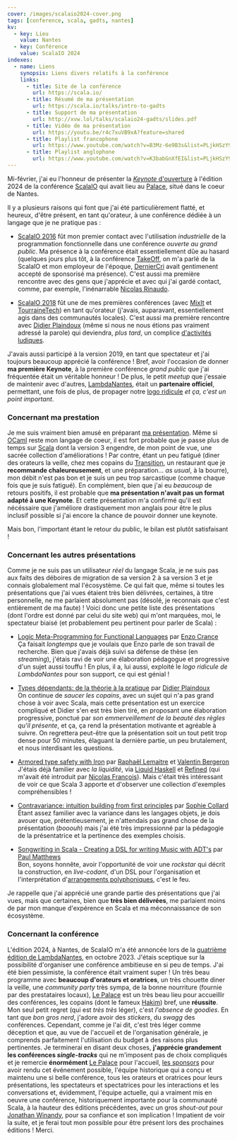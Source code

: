 ```yaml
---
cover: /images/scalaio2024-cover.png
tags: [conference, scala, gadts, nantes]
kv:
  - key: Lieu
    value: Nantes
  - key: Conférence
    value: ScalaIO 2024
indexes:
  - name: Liens
    synopsis: Liens divers relatifs à la conférence
    links:
      - title: Site de la conférence
        url: https://scala.io/
      - title: Résumé de ma présentation
        url: https://scala.io/talks/intro-to-gadts
      - title: Support de ma présentation
        url: http://xvw.lol/talks/scalaio24-gadts/slides.pdf
      - title: Vidéo de ma présentation
        url: https://youtu.be/r4c7xuVB9xA?feature=shared
      - title: Playlist francophone
        url: https://www.youtube.com/watch?v=B3Mz-6e9B3s&list=PLjkHSzY9VuL8we5GaQgqWrZSwiKtLM7Cb
      - title: Playlist anglophone
        url: https://www.youtube.com/watch?v=K3babGnXfEI&list=PLjkHSzY9VuL96myavOIICS-x6yVyAMPjg
---
```


Mi-février, j'ai eu l'honneur de présenter la [_Keynote_
d'ouverture](https://scala.io/talks/intro-to-gadts) à l'édition 2024
de la conférence [ScalaIO](https://scala.io/) qui avait lieu au
[Palace](https://icilundi.fr/lieux/le-palace/), situé dans le coeur de
Nantes.

Il y a plusieurs raisons qui font que j'ai été particulièrement
flatté, et heureux, d'être présent, en tant qu'orateur, à une
conférence dédiée à un langage que je ne pratique pas :

- [ScalaIO
  2016](https://www.youtube.com/playlist?list=PLjkHSzY9VuL8hRtytRxvO5gheXHWWdU9A)
  fût mon premier contact avec l'utilisation _industrielle_ de la
  programmation fonctionnelle dans une conférence _ouverte au grand
  public_. Ma présence à la conférence était essentiellement dûe au
  hasard (quelques jours plus tôt, à la conférence
  [TakeOff](https://twitter.com/takeoffconf), on m'a parlé de la
  ScalaIO et mon employeur de l'époque,
  [DernierCri](https://derniercri.io) avait gentimenent accepté de
  sponsorisé ma présence). C'est aussi ma première rencontre avec des
  gens que j'apprécie et avec qui j'ai gardé contact, comme, par
  exemple, l'inénarrable [Nicolas
  Rinaudo](https://nrinaudo.github.io/).
  
- [ScalaIO
  2018](https://www.youtube.com/playlist?list=PLjkHSzY9VuL9u4VNO7FEx0rvT8OGathj_)
  fût une de mes premières conférences (avec
  [MixIt](https://mixitconf.org/en/) et
  [TourraineTech](https://touraine.tech/)) en tant qu'orateur
  (j'avais, auparavant, essentiellement agis dans des communautés
  locales). C'est aussi ma première rencontre avec [Didier
  Plaindoux](http://d.plaindoux.free.fr/) (même si nous ne nous étions
  pas vraiment adressé la parole) qui deviendra, _plus tard_, un
  complice [d'activités ludiques](https://github.com/xvw/preface).
  
J'avais aussi participé à la version 2019, en tant que spectateur et
j'ai toujours beaucoup apprécié la conférence ! Bref, avoir l'occasion
de donner **ma première Keynote**, à la première conférence _grand
public_ que j'ai fréquentée était un véritable honneur ! De plus, le
petit _meetup_ que j'essaie de maintenir avec d'autres,
[LambdaNantes](https://twitter.com/LambdaNantes), était un
**partenaire officiel**, permettant, une fois de plus, de propager
notre [logo
ridicule](https://pbs.twimg.com/profile_images/1503404931457421317/POYWP4Zw_400x400.jpg)
_et ça, c'est un point important_.

### Concernant ma prestation

Je me suis vraiment bien amusé en préparant [ma
présentation](https://www.youtube.com/watch?v=r4c7xuVB9xA). Même si
[OCaml](https://ocaml.org) reste mon langage de coeur, il est fort
probable que je passe plus de temps sur
[Scala](https://www.scala-lang.org/) dont la version 3 engendre, de
mon point de vue, une sacrée collection d'améliorations ! Par contre,
étant un peu fatigué (diner des orateurs la veille, chez mes copains
du [Transition](https://www.le-transition-restaurant-nantes.com/), un
restaurant que je **recommande chaleureusement**, et une
préparation... _as usual_, à la bourre), mon débit n'est pas bon et je
suis un peu trop sarcastique (comme chaque fois que je suis
fatigué). En complément, bien que j'ai eu _beaucoup_ de retours
positifs, il est probable que **ma présentation n'avait pas un format
adapté à une Keynote**. Et cette présentation m'a confirmé qu'il est
nécéssaire que j'améliore drastiquement mon anglais pour être le plus
inclusif possible si j'ai encore la chance de pouvoir donner une
keynote.

Mais bon, l'important étant le retour du public, le bilan est plutôt
satisfaisant !

### Concernant les autres présentations

Comme je ne suis pas un utilisateur _réel_ du langage Scala, je ne
suis pas aux faits des déboires de migration de sa version 2 à sa
version 3 et je connais globalement mal l'écosystème. Ce qui fait que,
même si toutes les présentations que j'ai vues étaient très bien
délivrées, certaines, à titre personnelle, ne me parlaient absolument
pas (désolé, je reconnais que c'est entièrement de ma faute) ! Voici
donc une petite liste des présentations (dont l'ordre est donné par
celui du site web) qui m'ont marquées, moi, le spectateur biaisé (et
probablement peu pertinent pour parler de Scala) :

- [Logic Meta-Programming for Functional
  Languages](https://scala.io/talks/logic-meta-programming-for-functional-languages)
  par [Enzo Crance](https://ecrance.net/pages/en/home.html)  
  Ça faisait _longtemps_ que je voulais que Enzo parle de son travail de
  recherche. Bien que j'avais déjà suivi sa défense de thèse (en _streaming_),
  j'étais ravi de voir une élaboration pédagogue et progressive d'un sujet aussi
  touffu ! En plus, il a, lui aussi, exploité le _logo ridicule de LambdaNantes_
  pour son support, ce qui est génial !
  
- [Types dépendants: de la théorie à la pratique](https://scala.io/talks/dependent-types-from-theory-to-practice) par [Didier Plaindoux](http://d.plaindoux.free.fr/)  
  On continue de _saucer les copains_, avec un sujet qui n'a pas grand
  chose à voir avec Scala, mais cette présentation est un exercice
  compliqué et Didier s'en est très bien tiré, en proposant une
  élaboration progressive, ponctué par _son emmerveillement de la
  beauté des règles qu'il présente_, et ça, ça rend la présentation
  motivante et agréable à suivre. On regrettera peut-être que la
  présentation soit un tout petit trop dense pour 50 minutes, élaguant
  la dernière partie, un peu brutalement, et nous interdisant les
  questions.

- [Armored type safety with
  Iron](https://scala.io/talks/armored-type-safety-with-iron) par
  [Raphaël
  Lemaitre](https://rlemaitre.com/) et [Valentin Bergeron](https://twitter.com/__vberg)  
  J'étais déjà familier avec _la liquidité_, via [Liquid
  Haskell](https://ucsd-progsys.github.io/liquidhaskell/) et
  [Refined](https://github.com/fthomas/refined) (qui m'avait été
  introduit par [Nicolas François](https://github.com/Koisell)). Mais
  c'était très intéressant de voir ce que Scala 3 apporte et
  d'observer une collection d'exemples compréhensibles !
  
- [Contravariance: intuition building from first
  principles](https://scala.io/talks/contravariance-intuition-building) par
  [Sophie Collard](https://github.com/sophiecollard)  
  Étant assez familier avec la variance dans les langages objets, je
  dois avouer que, prétentieusement, je n'attendais pas grand chose de
  la présentation (_booouh_) mais j'ai été très impressionné par la
  pédagogie de la présentatrice et la pertinence des exemples choisis.
  
- [Songwriting in Scala - Creating a DSL for writing Music with
  ADT's](https://scala.io/talks/songwriting-in-scala-dsl-and-adt) par [Paul
  Matthews](https://en.wikipedia.org/wiki/Paul_Matthews_(musician))  
  Bon, soyons honnête, avoir l'opportunité de voir une _rockstar_ qui
  décrit la construction, en _live-codant_, d'un DSL pour
  l'organisation et l'interprétation d'[arrangements
  polyphoniques](https://fr.wikipedia.org/wiki/Polyphonie), c'est le
  feu.

Je rappelle que j'ai apprécié une grande partie des présentations que
j'ai vues, mais que certaines, bien que **très bien délivrées**, me
parlaient moins de par mon manque d'expérence en Scala et ma
méconnaissance de son écosystème.

### Concernant la conférence

L'édition 2024, à Nantes, de ScalaIO m'a été annoncée lors de la
[quatrième édition de
LambdaNantes](https://mobilizon.fr/events/1779fd8b-8e51-485b-87fd-2b2e54c348d4),
en octobre 2023. J'étais sceptique sur la possibilité d'organiser une
conférence ambitieuse en si peu de temps. J'ai été bien pessimiste, la
conférence était vraiment super ! Un très beau programme avec
**beaucoup d'orateurs et oratrices**, un très chouette diner la
veille, une _community party_ très sympa, de la bonne nourriture
(fournie par des prestataires locaux), [Le
Palace](https://icilundi.fr/lieux/le-palace/) est un très beau lieu
pour accueillir des conférences, les copains (dont le fameux
[Hakim](https://hakimba.github.io/oxywa/)) bref, une **réussite**. Mon
seul petit regret (qui est _très très_ léger), c'est _l'absence de
goodies_. En tant que _bon gros nerd_, j'adore avoir des _stickers_,
du _swagg_ des conférences.  Cependant, comme je l'ai dit, c'est très
léger comme déception et que, au vue de l'accueil et de l'organisation
générale, je comprends parfaitement l'utilisation du budget à des
raisons plus pertinentes. Je terminerai en disant deux choses,
**j'apprécie grandement les conférences _single-tracks_** qui ne
m'imposent pas de choix compliqués et je remercie **énormément** [Le
Palace](https://icilundi.fr/lieux/le-palace/) pour l'accueil, [les
sponsors](https://scala.io/sponsors) pour avoir rendu cet événement
possible, l'équipe historique qui a conçu et maintenu une si belle
conférence, tous les orateurs et oratrices pour leurs présentations,
les spectateurs et spectatrices pour les interactions et les
conversations et, évidemment, l'équipe actuelle, qui a vraiment mis en
oeuvre une conférence, historiquement importante pour la communauté
Scala, à la hauteur des éditions précédentes, avec un gros _shout-out_
pour [Jonathan Winandy](https://twitter.com/ahoy_jon), pour sa
confiance et son implication ! Impatient de voir la suite, et je ferai
tout mon possible pour être présent lors des prochaines éditions !
Merci.

